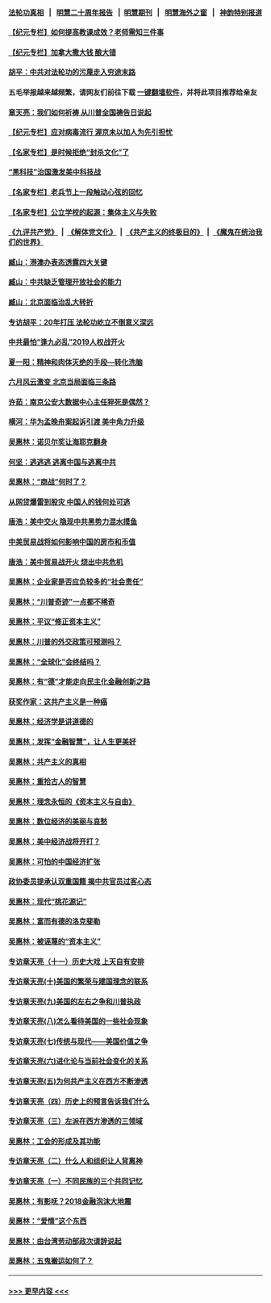 #### [法轮功真相](https://github.com/gfw-breaker/truth/blob/master/README.md?t=0) &nbsp;&nbsp;|&nbsp;&nbsp; [明慧二十周年报告](https://github.com/gfw-breaker/mh-reports/blob/master/README.md?t=0) &nbsp;&nbsp;|&nbsp;&nbsp;[明慧期刊](https://github.com/gfw-breaker/mh-qikan) &nbsp;&nbsp;|&nbsp;&nbsp; [明慧海外之窗](https://github.com/gfw-breaker/mh-news/blob/master/README.md?t=0) &nbsp;&nbsp;|&nbsp;&nbsp; [神韵特别报道](https://github.com/gfw-breaker/mh-news/blob/master/shenyun.md?t=0)
#### [【纪元专栏】如何提高教课成效？老师需知三件事](../pages/nsc423/n12417848.md?t=06202051) 
#### [【纪元专栏】加拿大撒大钱 酿大错](../pages/nsc423/n12406564.md?t=06202051) 
#### [胡平：中共对法轮功的污蔑走入穷途末路](../pages/nsc423/n12266737.md?t=06202051) 
#### 五毛举报越来越频繁，请网友们前往下载 [一键翻墙软件](https://github.com/gfw-breaker/ssr-accounts)，并将此项目推荐给亲友
#### [章天亮：我们如何祈祷 从川普全国祷告日说起](../pages/nsc423/n11944627.md?t=06202051) 
#### [【纪元专栏】应对病毒流行 渥京未以加人为先引担忧](../pages/nsc423/n11875714.md?t=06202051) 
#### [【名家专栏】是时候拒绝“封杀文化”了](../pages/nsc423/n11814093.md?t=06202051) 
#### [“黑科技”治国激发美中科技战](../pages/nsc423/n11638056.md?t=06202051) 
#### [【名家专栏】老兵节上一段触动心弦的回忆](../pages/nsc423/n11646016.md?t=06202051) 
#### [【名家专栏】公立学校的起源：集体主义与失败](../pages/nsc423/n11601833.md?t=06202051) 
#### [《九评共产党》](https://github.com/begood0513/9ping.md/blob/master/README.md) &nbsp;|&nbsp; [《解体党文化》](../../../../jtdwh.md/blob/master/README.md)  &nbsp;|&nbsp; [《共产主义的终极目的》](../../../../gczydzjmd.md/blob/master/README.md) &nbsp;|&nbsp; [《魔鬼在统治我们的世界》](../../../../mgztzwmdsj.md/blob/master/README.md) 
#### [臧山：港澳办表态透露四大关键](../pages/nsc423/n11421628.md?t=06202051) 
#### [臧山：中共缺乏管理开放社会的能力](../pages/nsc423/n11407457.md?t=06202051) 
#### [臧山：北京面临治乱大转折](../pages/nsc423/n11406895.md?t=06202051) 
#### [专访胡平：20年打压 法轮功屹立不倒意义深远](../pages/nsc423/n11398800.md?t=06202051) 
#### [中共最怕“逢九必乱”2019人权战开火](../pages/nsc423/n11385248.md?t=06202051) 
#### [夏一阳：精神和肉体灭绝的手段—转化洗脑](../pages/nsc423/n11368250.md?t=06202051) 
#### [六月风云激变 北京当局面临三条路](../pages/nsc423/n11313668.md?t=06202051) 
#### [许茹：南京公安大数据中心主任猝死是偶然？](../pages/nsc423/n11064744.md?t=06202051) 
#### [横河：华为孟晚舟案起诉引渡 美中角力升级](../pages/nsc423/n11027230.md?t=06202051) 
#### [吴惠林：诺贝尔奖让海耶克翻身](../pages/nsc423/n10890049.md?t=06202051) 
#### [何坚：逃逃逃 逃离中国与逃离中共](../pages/nsc423/n10592891.md?t=06202051) 
#### [吴惠林：“商战”何时了？](../pages/nsc423/n10573558.md?t=06202051) 
#### [从网贷爆雷到股灾 中国人的钱何处可逃](../pages/nsc423/n10572800.md?t=06202051) 
#### [唐浩：美中交火 隐现中共黑势力混水摸鱼](../pages/nsc423/n10544040.md?t=06202051) 
#### [中美贸易战将如何影响中国的房市和币值](../pages/nsc423/n10543697.md?t=06202051) 
#### [唐浩：美中贸易战开火 烧出中共危机](../pages/nsc423/n10540126.md?t=06202051) 
#### [吴惠林：企业家是否应负较多的“社会责任”](../pages/nsc423/n10535022.md?t=06202051) 
#### [吴惠林：“川普奇迹”一点都不稀奇](../pages/nsc423/n10512808.md?t=06202051) 
#### [吴惠林：平议“修正资本主义”](../pages/nsc423/n10495724.md?t=06202051) 
#### [吴惠林：川普的外交政策可预测吗？](../pages/nsc423/n10462387.md?t=06202051) 
#### [吴惠林：“全球化”会终结吗？](../pages/nsc423/n10452838.md?t=06202051) 
#### [吴惠林：有“德”才能走向民主化金融创新之路](../pages/nsc423/n10432292.md?t=06202051) 
#### [获奖作家：这共产主义是一种癌](../pages/nsc423/n10431541.md?t=06202051) 
#### [吴惠林：经济学是讲道德的](../pages/nsc423/n10398014.md?t=06202051) 
#### [吴惠林：发挥“金融智慧”，让人生更美好](../pages/nsc423/n10375019.md?t=06202051) 
#### [吴惠林：共产主义的真相](../pages/nsc423/n10351394.md?t=06202051) 
#### [吴惠林：重拾古人的智慧](../pages/nsc423/n10337691.md?t=06202051) 
#### [吴惠林：理念永恒的《资本主义与自由》](../pages/nsc423/n10316274.md?t=06202051) 
#### [吴惠林：数位经济的美丽与哀愁](../pages/nsc423/n10292946.md?t=06202051) 
#### [吴惠林：美中经济战将开打？](../pages/nsc423/n10258825.md?t=06202051) 
#### [吴惠林：可怕的中国经济扩张](../pages/nsc423/n10219147.md?t=06202051) 
#### [政协委员提承认双重国籍 揭中共官员过客心态](../pages/nsc423/n10208809.md?t=06202051) 
#### [吴惠林：现代“桃花源记”](../pages/nsc423/n10185234.md?t=06202051) 
#### [吴惠林：富而有德的洛克斐勒](../pages/nsc423/n10142264.md?t=06202051) 
#### [吴惠林：被诬蔑的“资本主义”](../pages/nsc423/n10124816.md?t=06202051) 
#### [专访章天亮（十一）历史大戏 上天自有安排](../pages/nsc423/n10094905.md?t=06202051) 
#### [专访章天亮(十)美国的繁荣与建国理念的联系](../pages/nsc423/n10094899.md?t=06202051) 
#### [专访章天亮(九)美国的左右之争和川普执政](../pages/nsc423/n10094889.md?t=06202051) 
#### [专访章天亮(八)怎么看待美国的一些社会现象](../pages/nsc423/n10094857.md?t=06202051) 
#### [专访章天亮(七)传统与现代——美国价值之争](../pages/nsc423/n10093140.md?t=06202051) 
#### [专访章天亮(六)进化论与当前社会变化的关系](../pages/nsc423/n10092036.md?t=06202051) 
#### [专访章天亮(五)为何共产主义在西方不断渗透](../pages/nsc423/n10083620.md?t=06202051) 
#### [专访章天亮（四）历史上的预言告诉我们什么](../pages/nsc423/n10083606.md?t=06202051) 
#### [专访章天亮（三）左派在西方渗透的三领域](../pages/nsc423/n10081115.md?t=06202051) 
#### [吴惠林：工会的形成及其功能](../pages/nsc423/n10080633.md?t=06202051) 
#### [专访章天亮（二）什么人和组织让人背离神](../pages/nsc423/n10076637.md?t=06202051) 
#### [专访章天亮（一）不同民族的三个共同记忆](../pages/nsc423/n10074188.md?t=06202051) 
#### [吴惠林：有影呒？2018金融泡沫大地震](../pages/nsc423/n10040534.md?t=06202051) 
#### [吴惠林：“爱情”这个东西](../pages/nsc423/n10019423.md?t=06202051) 
#### [吴惠林：由台湾劳动部政次请辞说起](../pages/nsc423/n9979679.md?t=06202051) 
#### [吴惠林：五鬼搬运如何了？](../pages/nsc423/n9925338.md?t=06202051) 

----
#### [ >>> 更早内容 <<< ](../indexes/nsc423-earlier.md)
